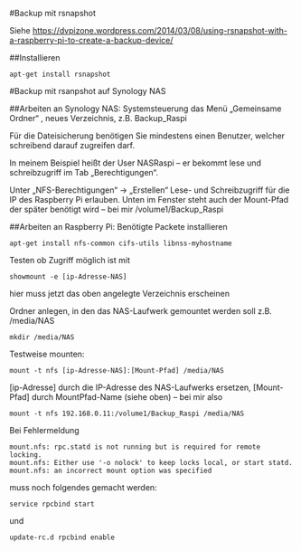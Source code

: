 #Backup mit rsnapshot

Siehe
https://dvpizone.wordpress.com/2014/03/08/using-rsnapshot-with-a-raspberry-pi-to-create-a-backup-device/

##Installieren

    apt-get install rsnapshot


#Backup mit rsanpshot auf Synology NAS

##Arbeiten an Synology NAS:
Systemsteuerung das Menü „Gemeinsame Ordner“ , neues Verzeichnis, z.B. Backup_Raspi

Für die Dateisicherung benötigen Sie mindestens einen Benutzer, welcher schreibend darauf zugreifen darf.

In meinem Beispiel heißt der User NASRaspi – er bekommt lese und schreibzugriff im Tab „Berechtigungen“.

Unter „NFS-Berechtigungen“ → „Erstellen“ Lese- und Schreibzugriff für die IP des Raspberry Pi erlauben. Unten im Fenster steht auch der Mount-Pfad der später benötigt wird – bei mir /volume1/Backup_Raspi 

##Arbeiten an Raspberry Pi:
Benötigte Packete installieren
    
    apt-get install nfs-common cifs-utils libnss-myhostname

Testen ob Zugriff möglich ist mit

    showmount -e [ip-Adresse-NAS]
    
hier muss jetzt das oben angelegte Verzeichnis erscheinen

Ordner anlegen, in den das NAS-Laufwerk gemountet werden soll z.B. /media/NAS

    mkdir /media/NAS

Testweise mounten:

    mount -t nfs [ip-Adresse-NAS]:[Mount-Pfad] /media/NAS

[ip-Adresse] durch die IP-Adresse des NAS-Laufwerks ersetzen, [Mount-Pfad] durch MountPfad-Name (siehe oben) – bei mir also

    mount -t nfs 192.168.0.11:/volume1/Backup_Raspi /media/NAS

Bei Fehlermeldung

    mount.nfs: rpc.statd is not running but is required for remote locking.
    mount.nfs: Either use '-o nolock' to keep locks local, or start statd.
    mount.nfs: an incorrect mount option was specified
    
muss noch folgendes gemacht werden:

    service rpcbind start
    
und

    update-rc.d rpcbind enable

